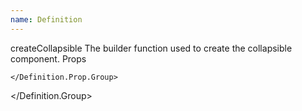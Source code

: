 ```yaml
---
name: Definition
---
```


<script>
  import { Definition } from "$lib/components";
</script>

<Definition>
  <Definition.Name>createCollapsible</Definition.Name>
  <Definition.Description>The builder function used to create the collapsible component.</Definition.Description>
  <Definition.Group>
    <Definition.Group.Name>Props</Definition.Group.Name>
    <Definition.Prop.Group>
      <Definition.Prop.Column></Definition.Prop.Column>

    </Definition.Prop.Group>
  </Definition.Group>
</Definition>
